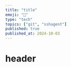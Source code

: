 ```yaml
---
title: "title"
emoji: "🐋"
type: "tech"
topics: ["git", "sshagent"]
published: true
published_at: 2024-10-03
---
```


# header
